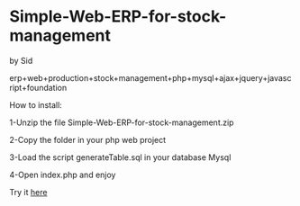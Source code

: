 Simple-Web-ERP-for-stock-management
===================================
by Sid 

erp+web+production+stock+management+php+mysql+ajax+jquery+javascript+foundation

How to install:

1-Unzip the file Simple-Web-ERP-for-stock-management.zip

2-Copy the folder in  your php web project

3-Load the script generateTable.sql in your database Mysql

4-Open index.php and enjoy

Try it <a target="blank"  href="http://mymealtraiteur.fr/moi/nostradamus/">here</a> 
